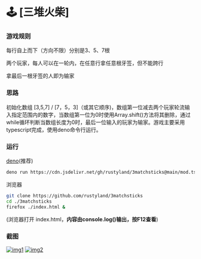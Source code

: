 # 🕹️  [三堆火柴]

### 游戏规则
   
每行自上而下（方向不限）分别是3、5、7根
  
两个玩家，每人可以在一轮内，在任意行拿任意根牙签，但不能跨行
   
拿最后一根牙签的人即为输家

### 思路
初始化数组 [3,5,7] / [7，5，3]（或其它顺序)，数组第一位减去两个玩家轮流输入指定范围内的数字，当数组第一位为0时使用Array.shift()方法将其删除，通过while循环判断当数组长度为0时，最后一位输入的玩家为输家。游戏主要采用typescript完成，使用deno命令行运行。

### 运行

[deno](https://github.com/denoland/deno)(推荐)
```sh
deno run https://cdn.jsdelivr.net/gh/rustyland/3matchsticks@main/mod.ts
```

浏览器
```sh
git clone https://github.com/rustyland/3matchsticks
cd ./3matchsticks
firefox ./index.html &
```
(浏览器打开 index.html，**内容由console.log()输出，按F12查看**)

### 截图
[![img1](https://cdn.jsdelivr.net/gh/ctiodn/3matchsticks@main/img1.png)](https://cdn.jsdelivr.net/gh/ctiodn/3matchsticks@main/img1.png)
[![img2](https://cdn.jsdelivr.net/gh/ctiodn/3matchsticks@main/img2.png)](https://cdn.jsdelivr.net/gh/ctiodn/3matchsticks@main/img2.png)
